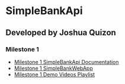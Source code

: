 # SimpleBankApi
## Developed by Joshua Quizon
### Milestone 1
- [Milestone 1 SimpleBankApi Documentation](https://jbq2.github.io/SimpleBankApi/)
- [Milestone 1 SimpleBankWebApp](https://github.com/jbq2/SimpleBankWebApp/tree/Milestone-1)
- [Milestone 1 Demo Videos Playlist](https://www.youtube.com/watch?v=lSn6fYubBKo&list=PL4FQvOyaGSe71zl1qM3NdE19IPi9_4lG-&ab_channel=JoshuaQuizon)
